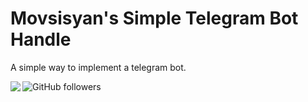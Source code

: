 # Movsisyan's Simple Telegram Bot Handle

A simple way to implement a telegram bot.

<a href="https://Movsisyan.info">
    <img align="left" src="https://img.shields.io/badge/Made%20by-Movsisyan.info-%23ff0000">
</a>
<a href="https://github.com/MovsisyanM">
    <img  align="left" alt="GitHub followers" src="https://img.shields.io/github/followers/MovsisyanM?style=social">
</a>
